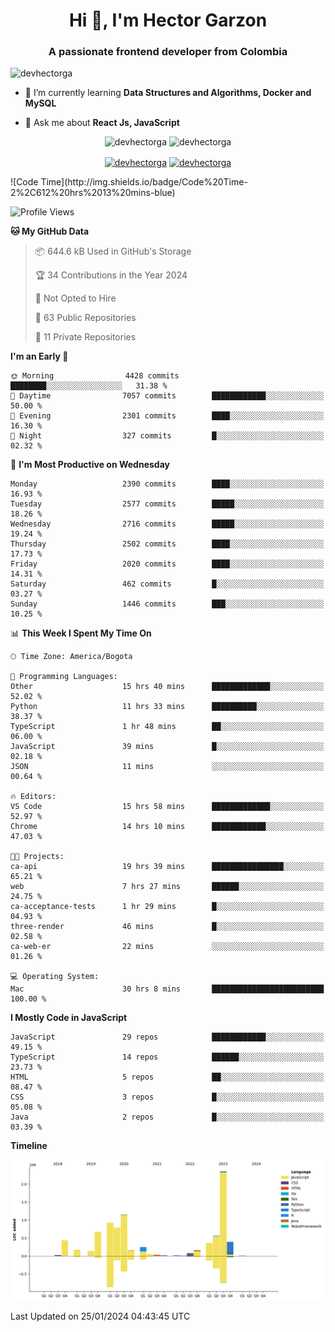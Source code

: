 <h1 align="center">Hi 👋, I'm Hector Garzon</h1>
<h3 align="center">A passionate frontend developer from Colombia</h3>

<p align="left"> <img src="https://komarev.com/ghpvc/?username=devhectorga" alt="devhectorga" /> </p>

- 🌱 I’m currently learning **Data Structures and Algorithms, Docker and MySQL**

- 💬 Ask me about **React Js, JavaScript**

<p align="center"> <img src="https://github-readme-stats.vercel.app/api?username=devhectorga&count_private=true&show_icons=true" alt="devhectorga" /> <img src="https://github-readme-stats.vercel.app/api/top-langs/?username=devhectorga&layout=compact" alt="devhectorga" /></p>

<p align="center">
<a href="https://twitter.com/devhectorga" target="blank"><img align="center" src="https://cdn.jsdelivr.net/npm/simple-icons@3.0.1/icons/twitter.svg" alt="devhectorga" height="20" width="20" /></a>
<a href="https://linkedin.com/in/devhectorga" target="blank"><img align="center" src="https://cdn.jsdelivr.net/npm/simple-icons@3.0.1/icons/linkedin.svg" alt="devhectorga" height="20" width="20" /></a>
</p>
<!--START_SECTION:waka-->
![Code Time](http://img.shields.io/badge/Code%20Time-2%2C612%20hrs%2013%20mins-blue)

![Profile Views](http://img.shields.io/badge/Profile%20Views-0-blue)

**🐱 My GitHub Data** 

> 📦 644.6 kB Used in GitHub's Storage 
 > 
> 🏆 34 Contributions in the Year 2024
 > 
> 🚫 Not Opted to Hire
 > 
> 📜 63 Public Repositories 
 > 
> 🔑 11 Private Repositories 
 > 
**I'm an Early 🐤** 

```text
🌞 Morning                4428 commits        ████████░░░░░░░░░░░░░░░░░   31.38 % 
🌆 Daytime                7057 commits        ████████████░░░░░░░░░░░░░   50.00 % 
🌃 Evening                2301 commits        ████░░░░░░░░░░░░░░░░░░░░░   16.30 % 
🌙 Night                  327 commits         █░░░░░░░░░░░░░░░░░░░░░░░░   02.32 % 
```
📅 **I'm Most Productive on Wednesday** 

```text
Monday                   2390 commits        ████░░░░░░░░░░░░░░░░░░░░░   16.93 % 
Tuesday                  2577 commits        █████░░░░░░░░░░░░░░░░░░░░   18.26 % 
Wednesday                2716 commits        █████░░░░░░░░░░░░░░░░░░░░   19.24 % 
Thursday                 2502 commits        ████░░░░░░░░░░░░░░░░░░░░░   17.73 % 
Friday                   2020 commits        ████░░░░░░░░░░░░░░░░░░░░░   14.31 % 
Saturday                 462 commits         █░░░░░░░░░░░░░░░░░░░░░░░░   03.27 % 
Sunday                   1446 commits        ███░░░░░░░░░░░░░░░░░░░░░░   10.25 % 
```


📊 **This Week I Spent My Time On** 

```text
🕑︎ Time Zone: America/Bogota

💬 Programming Languages: 
Other                    15 hrs 40 mins      █████████████░░░░░░░░░░░░   52.02 % 
Python                   11 hrs 33 mins      ██████████░░░░░░░░░░░░░░░   38.37 % 
TypeScript               1 hr 48 mins        ██░░░░░░░░░░░░░░░░░░░░░░░   06.00 % 
JavaScript               39 mins             █░░░░░░░░░░░░░░░░░░░░░░░░   02.18 % 
JSON                     11 mins             ░░░░░░░░░░░░░░░░░░░░░░░░░   00.64 % 

🔥 Editors: 
VS Code                  15 hrs 58 mins      █████████████░░░░░░░░░░░░   52.97 % 
Chrome                   14 hrs 10 mins      ████████████░░░░░░░░░░░░░   47.03 % 

🐱‍💻 Projects: 
ca-api                   19 hrs 39 mins      ████████████████░░░░░░░░░   65.21 % 
web                      7 hrs 27 mins       ██████░░░░░░░░░░░░░░░░░░░   24.75 % 
ca-acceptance-tests      1 hr 29 mins        █░░░░░░░░░░░░░░░░░░░░░░░░   04.93 % 
three-render             46 mins             █░░░░░░░░░░░░░░░░░░░░░░░░   02.58 % 
ca-web-er                22 mins             ░░░░░░░░░░░░░░░░░░░░░░░░░   01.26 % 

💻 Operating System: 
Mac                      30 hrs 8 mins       █████████████████████████   100.00 % 
```

**I Mostly Code in JavaScript** 

```text
JavaScript               29 repos            ████████████░░░░░░░░░░░░░   49.15 % 
TypeScript               14 repos            ██████░░░░░░░░░░░░░░░░░░░   23.73 % 
HTML                     5 repos             ██░░░░░░░░░░░░░░░░░░░░░░░   08.47 % 
CSS                      3 repos             █░░░░░░░░░░░░░░░░░░░░░░░░   05.08 % 
Java                     2 repos             █░░░░░░░░░░░░░░░░░░░░░░░░   03.39 % 
```



**Timeline**

![Lines of Code chart](https://raw.githubusercontent.com/devHectorGa/devHectorGa/master/assets/bar_graph.png)


 Last Updated on 25/01/2024 04:43:45 UTC
<!--END_SECTION:waka-->
